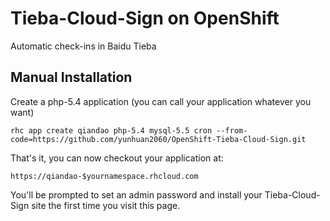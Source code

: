 # Tieba-Cloud-Sign on OpenShift #

Automatic check-ins in Baidu Tieba


## Manual Installation ##

Create a php-5.4 application (you can call your application whatever you want)

    rhc app create qiandao php-5.4 mysql-5.5 cron --from-code=https://github.com/yunhuan2060/OpenShift-Tieba-Cloud-Sign.git

That's it, you can now checkout your application at:

    https://qiandao-$yournamespace.rhcloud.com

You'll be prompted to set an admin password and install your Tieba-Cloud-Sign site the first time you visit this
page.
